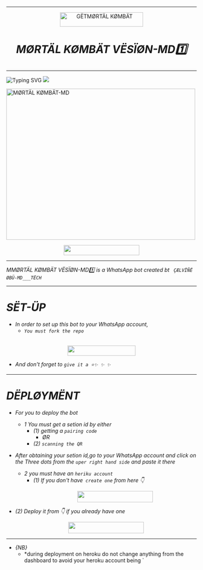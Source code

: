 *****
<p align="center">  
 <a href="https://github.com/calvineonyango/MORTAL-KOMBAT-MD"><img title="GËTMØRTÄL KØMBÄT" src="https://img.shields.io/badge/MØRTÄL KØMBÄT VËSÏØN 1️⃣-h?color=darkred&style=for-the-badge&logo=dragon" width="220" height="38.45"/></a></p>

#   <p align="center">  *MØRTÄL KØMBÄT VËSÏØN-MD1️⃣*
****
<p   
<a href="https://git.io/typing-svg"><img src="https://readme-typing-svg.demolab.com?font=Black+Ops+One&size=50&pause=1000&color=GHTAFBAFF&center=true&width=910&height=100&lines=I'M+MØRTÄL+KØMBÄT-MD;CRËÄTËD+BY+ÇÆLVÏÑË+ØBÜ-TECH" alt="Typing SVG" /></a>
<a><img src='https://i.imgur.com/LyHic3i.gif'/></a>
  </p>
    <img alt="MØRTÄL KØMBÄT-MD" width="500" height="400" src="https://telegra.ph/file/a09f5a7060a46f3ab578f.jpg"
     
****
<br>
<p align="center"><a href="https://github.com/cobutech/MORTAL-KOMBAT-MD">
 <img src="https://img.shields.io/badge/MØRTÄL%20KØMBÄT%20VËSÏØN%20MD1️⃣%20-darkgreen?style=for-the-badge&logo=github" width="200" height="27"/></a></p>
 
 ****

*MMØRTÄL KØMBÄT VËSÏØN-MD1️⃣ is a WhatsApp bot created bt ` ÇÆLVÏÑË ØBÜ-MD___TËCH`*

*****
   # *SËT-ÜP*
   * *In order to set up this bot to your WhatsApp account,*
      * *`You must fork the repo`*
       <br>
<p align="center"><a href="https://github.com/cobutech/MORTAL-KOMBAT-MD">
 <img src="https://img.shields.io/badge/fork%20repo%20-black?style=for-the-badge&logo=github" width="180" height="27"/></a></p>
 
     
   * *And don't forget to `give it a ⭐✨ ✨ ✨`*
     
*****
   # *DËPLØYMËNT*
   * *For you to deploy the bot*
     * *1 You must get a setion id by either*
       * *(1) getting a `pairing code`*
         * *ØR*
       * *(2) `scanning the QR`*
  * *After obtaining your setion id,go to your WhatsApp account and click on the Three dots from the `uper right hand side` and paste it there*
    * *2 you must have an `heriku account`*
       * *(1) If you don't have` create one` from here 👇*
        <br> <p align="center"> <a href="https://signup.heroku.com">
 <img src="https://img.shields.io/badge/Create%20Accoun-purple?style=for-the-badge&logo=heroku" width="200" height="30"/></a></p>
 
   * *(2) Deploy it from 👇 if you already have one*
    <p align="center"><a href="https://dashboard.heroku.com/new?button-url=https://github.com/cobutech/MORTAL-KOMBAT-MD-cobutech-&template=https://github.com/cobutech/MORTAL-KOMBAT-MD-cobutech-"> <img src="https://img.shields.io/badge/DEPLOY%20NOW-purple?style=for-the-badge&logo=heroku" width="200" height="30"/></a></p>
    
*****
 * *{NB}*
   * *during deployment on heroku do not change anything from the dashboard to avoid your heroku account being `
